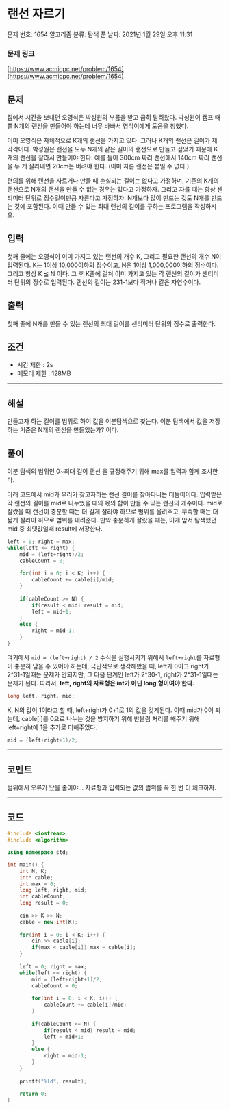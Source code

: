 # 랜선 자르기

문제 번호: 1654
알고리즘 분류: 탐색
푼 날짜: 2021년 1월 29일 오후 11:31

### 문제 링크

[https://www.acmicpc.net/problem/1654](https://www.acmicpc.net/problem/1654)

## 문제

집에서 시간을 보내던 오영식은 박성원의 부름을 받고 급히 달려왔다. 박성원이 캠프 때 쓸 N개의 랜선을 만들어야 하는데 너무 바빠서 영식이에게 도움을 청했다.

이미 오영식은 자체적으로 K개의 랜선을 가지고 있다. 그러나 K개의 랜선은 길이가 제각각이다. 박성원은 랜선을 모두 N개의 같은 길이의 랜선으로 만들고 싶었기 때문에 K개의 랜선을 잘라서 만들어야 한다. 예를 들어 300cm 짜리 랜선에서 140cm 짜리 랜선을 두 개 잘라내면 20cm는 버려야 한다. (이미 자른 랜선은 붙일 수 없다.)

편의를 위해 랜선을 자르거나 만들 때 손실되는 길이는 없다고 가정하며, 기존의 K개의 랜선으로 N개의 랜선을 만들 수 없는 경우는 없다고 가정하자. 그리고 자를 때는 항상 센티미터 단위로 정수길이만큼 자른다고 가정하자. N개보다 많이 만드는 것도 N개를 만드는 것에 포함된다. 이때 만들 수 있는 최대 랜선의 길이를 구하는 프로그램을 작성하시오.

## 입력

첫째 줄에는 오영식이 이미 가지고 있는 랜선의 개수 K, 그리고 필요한 랜선의 개수 N이 입력된다. K는 1이상 10,000이하의 정수이고, N은 1이상 1,000,000이하의 정수이다. 그리고 항상 K ≦ N 이다. 그 후 K줄에 걸쳐 이미 가지고 있는 각 랜선의 길이가 센티미터 단위의 정수로 입력된다. 랜선의 길이는 231-1보다 작거나 같은 자연수이다.

## 출력

첫째 줄에 N개를 만들 수 있는 랜선의 최대 길이를 센티미터 단위의 정수로 출력한다.

## 조건

- 시간 제한 : 2s
- 메모리 제한 : 128MB

---

## 해설

만들고자 하는 길이를 범위로 하여 값을 이분탐색으로 찾는다. 이분 탐색에서 값을 저장하는 기준은 N개의 랜선을 만들었는가? 이다.

## 풀이

이분 탐색의 범위인 0~최대 길이 랜선 을 규정해주기 위해 max를 입력과 함께 조사한다. 

아래 코드에서 mid가 우리가 찾고자하는 랜선 길이를 찾아다니는 더듬이이다. 입력받은 각 랜선의 길이를 mid로 나누었을 때의 몫의 합이 만들 수 있는 랜선의 개수이다. mid로 잘랐을 때 랜선이 충분할 때는 더 길게 잘라야 하므로 범위를 올려주고, 부족할 때는 더 짧게 잘라야 하므로 범위를 내려준다. 만약 충분하게 잘랐을 때는, 이게 앞서 탐색했던 mid 중 최댓값일때 result에 저장한다. 

```cpp
left = 0; right = max;
while(left <= right) {
    mid = (left+right)/2;
    cableCount = 0;
    
    for(int i = 0; i < K; i++) {
        cableCount += cable[i]/mid;
    }
    
    if(cableCount >= N) {
        if(result < mid) result = mid;
        left = mid+1;
    }
    else {
        right = mid-1;
    }
}
```

여기에서 `mid = (left+right) / 2` 수식을 실행시키기 위해서 `left+right`를 자료형이 충분히 담을 수 있어야 하는데, 극단적으로 생각해봤을 때, left가 0이고 right가 2^31-1일때는 문제가 안되지만, 그 다음 단계인 left가 2^30-1, right가 2^31-1일때는 문제가 된다. 따라서, **left, right의 자료형은 int가 아닌 long 형이여야 한다.**

```cpp
long left, right, mid;
```

K, N의 값이 1이라고 할 때, left+right가 0+1로 1의 값을 갖게된다. 이때 mid가 0이 되는데, cable[i]를 0으로 나누는 것을 방지하기 위해 반올림 처리를 해주기 위해 left+right에 1을 추가로 더해주었다. 

```cpp
mid = (left+right+1)/2;
```

---

## 코멘트

범위에서 오류가 났을 줄이야... 자료형과 입력되는 값의 범위를 꼭 한 번 더 체크하자.

---

## 코드

```cpp
#include <iostream>
#include <algorithm>

using namespace std;

int main() {
    int N, K;
    int* cable;
    int max = 0;
    long left, right, mid;
    int cableCount;
    long result = 0;
    
    cin >> K >> N;
    cable = new int[K];
    
    for(int i = 0; i < K; i++) {
        cin >> cable[i];
        if(max < cable[i]) max = cable[i];
    }
    
    left = 0; right = max;
    while(left <= right) {
        mid = (left+right+1)/2;
        cableCount = 0;
        
        for(int i = 0; i < K; i++) {
            cableCount += cable[i]/mid;
        }
        
        if(cableCount >= N) {
            if(result < mid) result = mid;
            left = mid+1;
        }
        else {
            right = mid-1;
        }
    }
    
    printf("%ld", result);
    
    return 0;
}
```
